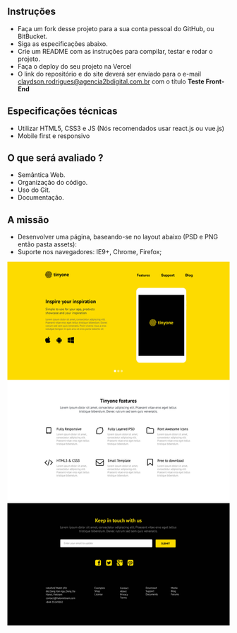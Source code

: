 ## Instruções
- Faça um fork desse projeto para a sua conta pessoal do GitHub, ou BitBucket.
- Siga as especificações abaixo.
- Crie um README com as instruções para compilar, testar e rodar o projeto.
- Faça o deploy do seu projeto na Vercel
- O link do repositório e do site deverá ser enviado para o e-mail claydson.rodrigues@agencia2bdigital.com.br com o título **Teste Front-End**

## Especificações técnicas
- Utilizar HTML5, CSS3 e JS (Nós recomendados usar react.js ou vue.js)
- Mobile first e responsivo

## O que será avaliado ?
- Semântica Web.
- Organização do código.
- Uso do Git.
- Documentação.

## A missão
- Desenvolver uma página, baseando-se no layout abaixo (PSD e PNG então pasta assets):
- Suporte nos navegadores: IE9+, Chrome, Firefox;

![teste-front-end](assets/front-end.jpg)
